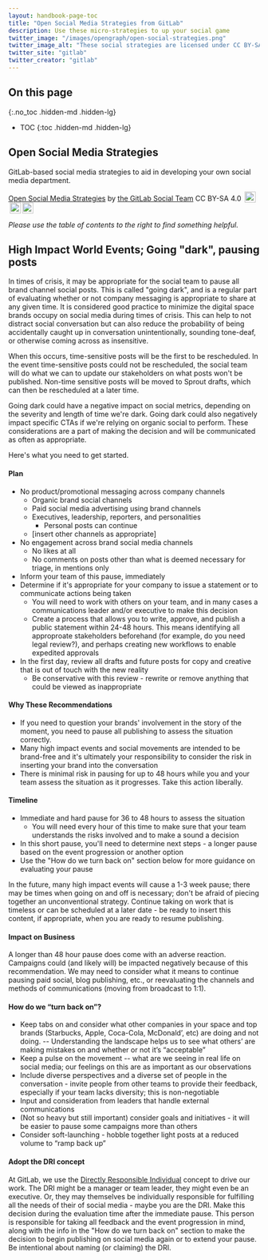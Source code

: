 ```yaml
---
layout: handbook-page-toc
title: "Open Social Media Strategies from GitLab"
description: Use these micro-strategies to up your social game
twitter_image: "/images/opengraph/open-social-strategies.png"
twitter_image_alt: "These social strategies are licensed under CC BY-SA 4.0"
twitter_site: "gitlab"
twitter_creator: "gitlab"
---
```


## On this page
{:.no_toc .hidden-md .hidden-lg}
- TOC
{:toc .hidden-md .hidden-lg}

## Open Social Media Strategies
GitLab-based social media strategies to aid in developing your own social media department. 
<p xmlns:dct="http://purl.org/dc/terms/" xmlns:cc="http://creativecommons.org/ns#" class="license-text"><a rel="cc:attributionURL" href="/handbook/marketing/corporate-marketing/social-marketing/open-source/open-source-social.html"><span rel="dct:title">Open Social Media Strategies</span></a> by <a rel="cc:attributionURL" href="/handbook/marketing/corporate-marketing/social-marketing/"><span rel="cc:attributionName">the GitLab Social Team</span></a> CC BY-SA 4.0 <a href="https://creativecommons.org/licenses/by-sa/4.0"><img style="height:22px!important;margin-left: 3px;vertical-align:text-bottom;" src="https://search.creativecommons.org/static/img/cc_icon.svg" /><img  style="height:22px!important;margin-left: 3px;vertical-align:text-bottom;" src="https://search.creativecommons.org/static/img/cc-by_icon.svg" /><img  style="height:22px!important;margin-left: 3px;vertical-align:text-bottom;" src="https://search.creativecommons.org/static/img/cc-sa_icon.svg" /></a></p>

*Please use the table of contents to the right to find something helpful.*

## High Impact World Events; Going "dark", pausing posts
In times of crisis, it may be appropriate for the social team to pause all brand channel social posts. This is called "going dark", and is a regular part of evaluating whether or not company messaging is appropriate to share at any given time. It is considered good practice to minimize the digital space brands occupy on social media during times of crisis. This can help to not distract social conversation but can also reduce the probability of being accidentally caught up in conversation unintentionally, sounding tone-deaf, or otherwise coming across as insensitive. 

When this occurs, time-sensitive posts will be the first to be rescheduled. In the event time-sensitive posts could not be rescheduled, the social team will do what we can to update our stakeholders on what posts won't be published. Non-time sensitive posts will be moved to Sprout drafts, which can then be rescheduled at a later time.  

Going dark could have a negative impact on social metrics, depending on the severity and length of time we're dark. Going dark could also negatively impact specific CTAs if we're relying on organic social to perform. These considerations are a part of making the decision and will be communicated as often as appropriate.

Here's what you need to get started.

#### Plan
- No product/promotional messaging across company channels
   - Organic brand social channels
   - Paid social media advertising using brand channels
   - Executives, leadership, reporters, and personalities
      - Personal posts can continue
   - [insert other channels as appropriate]
- No engagement across brand social media channels
   - No likes at all
   - No comments on posts other than what is deemed necessary for triage, in mentions only
- Inform your team of this pause, immediately
- Determine if it's appropriate for your company to issue a statement or to communicate actions being taken
   - You will need to work with others on your team, and in many cases a communications leader and/or executive to make this decision
   - Create a process that allows you to write, approve, and publish a public statement within 24-48 hours. This means identifying all approproate stakeholders beforehand (for example, do you need legal review?), and perhaps creating new workflows to enable expedited approvals
- In the first day, review all drafts and future posts for copy and creative that is out of touch with the new reality
   - Be conservative with this review - rewrite or remove anything that could be viewed as inappropriate
 
#### Why These Recommendations
- If you need to question your brands' involvement in the story of the moment, you need to pause all publishing to assess the situation correctly.
- Many high impact events and social movements are intended to be brand-free and it's ultimately your responsibility to consider the risk in inserting your brand into the conversation
- There is minimal risk in pausing for up to 48 hours while you and your team assess the situation as it progresses. Take this action liberally.

#### Timeline
- Immediate and hard pause for 36 to 48 hours to assess the situation
   - You will need every hour of this time to make sure that your team understands the risks involved and to make a sound a decision
- In this short pause, you'll need to determine next steps - a longer pause based on the event progression or another option
- Use the "How do we turn back on" section below for more guidance on evaluating your pause

In the future, many high impact events will cause a 1-3 week pause; there may be times when going on and off is necessary; don't be afraid of piecing together an unconventional strategy. Continue taking on work that is timeless or can be scheduled at a later date - be ready to insert this content, if appropriate, when you are ready to resume publishing.

#### Impact on Business
A longer than 48 hour pause does come with an adverse reaction. Campaigns could (and likely will) be impacted negatively because of this recommendation. We may need to consider what it means to continue pausing paid social, blog publishing, etc., or reevaluating the channels and methods of communications (moving from broadcast to 1:1).

#### How do we “turn back on”?
- Keep tabs on and consider what other companies in your space and top brands (Starbucks, Apple, Coca-Cola, McDonald’, etc) are doing and not doing. -- Understanding the landscape helps us to see what others’ are making mistakes on and whether or not it’s “acceptable”
- Keep a pulse on the movement -- what are we seeing in real life on social media; our feelings on this are as important as our observations
- Include diverse perspectives and a diverse set of people in the conversation - invite people from other teams to provide their feedback, especially if your team lacks diversity; this is non-negotiable
- Input and consideration from leaders that handle external communications
- (Not so heavy but still important) consider goals and initiatives - it will be easier to pause some campaigns more than others
- Consider soft-launching - hobble together light posts at a reduced volume to “ramp back up”

#### Adopt the DRI concept
At GitLab, we use the [Directly Responsible Individual](/handbook/people-group/directly-responsible-individuals/) concept to drive our work. The DRI might be a manager or team leader, they might even be an executive. Or, they may themselves be individually responsible for fulfilling all the needs of their of social media - maybe you are the DRI. Make this decision during the evaluation time after the immediate pause. This person is responsible for taking all feedback and the event progression in mind, along with the info in the "How do we turn back on" section to make the decision to begin publishing on social media again or to extend your pause. Be intentional about naming (or claiming) the DRI.
